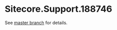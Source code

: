 # Sitecore.Support.188746

See [master branch](https://github.com/sitecoresupport/Sitecore.Support.188746) for details.